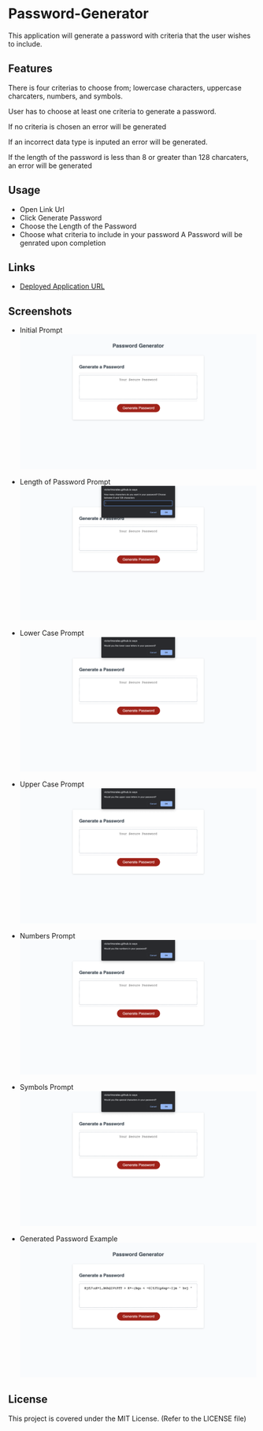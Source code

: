 # Password-Generator
This application will generate a password with criteria that the user wishes to include.

## Features
There is four criterias to choose from; lowercase characters, uppercase charcaters, numbers, and symbols. 

User has to choose at least one criteria to generate a password. 

If no criteria is chosen an error will be generated

If an incorrect data type is inputed an error will be generated.

If the length of the password is less than 8 or greater than 128 charcaters, an error will be generated

## Usage
* Open Link Url
* Click Generate Password
* Choose the Length of the Password
* Choose what criteria to include in your password
A Password will be genrated upon completion

## Links

* [Deployed Application URL](https://victorlmorales.github.io/password-generator/)

## Screenshots
* Initial Prompt
![Initial Prompt Picture](./assets/img/initial.png)

* Length of Password Prompt
![Length of Password Prompt Picture](./assets/img/length.png)

* Lower Case Prompt
![Lower Case Prompt Picture](./assets/img/lowercase.png)

* Upper Case Prompt
![Upper Case Prompt Picture](./assets/img/uppercase.png)

* Numbers Prompt
![Numbers Prompt Picture](./assets/img/numbers.png)

* Symbols Prompt
![Symbols Prompt Picture](./assets/img/symbols.png)

* Generated Password Example
![Generated Password Picture](./assets/img/password.png)

## License

This project is covered under the MIT License. (Refer to the LICENSE file)
